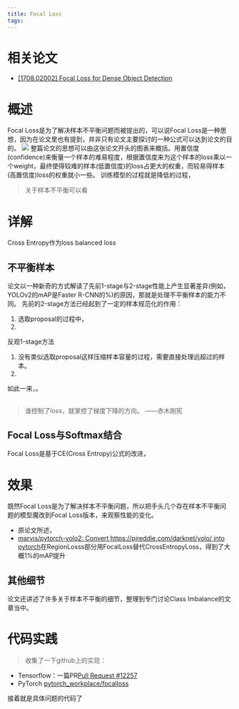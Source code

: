 ```yaml
---
title: Focal Loss
tags:
---
```


# 相关论文
- [[1708.02002] Focal Loss for Dense Object Detection](https://arxiv.org/abs/1708.02002)

# 概述
Focal Loss是为了解决样本不平衡问题而被提出的，可以说Focal Loss是一种思想，因为在论文里也有提到，并非只有论文主要探讨的一种公式可以达到论文的目的。
![](http://upload-images.jianshu.io/upload_images/3197118-6442f8bb87076cbf.png?imageMogr2/auto-orient/strip%7CimageView2/2/w/1240)
整篇论文的思想可以由这张论文开头的图表来概括。用置信度(confidence)来衡量一个样本的难易程度，根据置信度来为这个样本的loss乘以一个weight，最终使得较难的样本(低置信度)的loss占更大的权重，而较易得样本(高置信度)loss的权重就小一些。
训练模型的过程就是降低的过程，
> 关于样本不平衡可以看[]()


# 详解
Cross Entropy作为loss
balanced loss
## 不平衡样本
论文以一种新奇的方式解读了先前1-stage与2-stage性能上产生显著差异(例如，YOLOv2的mAP是Faster R-CNN的%)的原因，那就是处理不平衡样本的能力不同。
先前的2-stage方法已经起到了一定的样本规范化的作用：
1. 选取proposal的过程中，
2. 
反观1-stage方法
1. 没有类似选取proposal这样压缩样本容量的过程，需要直接处理远超过的样本。
2. 
如此一来，。


##
> 谁控制了loss，就掌控了梯度下降的方向。 ——赤木刚宪

## Focal Loss与Softmax结合
Focal Loss是基于CE(Cross Entropy)公式的改进，

# 效果

既然Focal Loss是为了解决样本不平衡问题，所以把手头几个存在样本不平衡问题的模型魔改到Focal Loss版本，来观察性能的变化。

- 原论文所述，
- [marvis/pytorch-yolo2: Convert https://pjreddie.com/darknet/yolo/ into pytorch](https://github.com/marvis/pytorch-yolo2)在RegionLosss部分用FocalLoss替代CrossEntropyLoss，得到了大概1%的mAP提升




## 其他细节
论文还讲述了许多关于样本不平衡的细节，整理到专门讨论Class Imbalance的文章当中。
# 代码实践
> 收集了一下github上的实现：
- Tensorflow：一篇PR[Pull Request #12257](https://github.com/tensorflow/tensorflow/pull/12257/commits/832e3dab4349a0095ab6a5e16d43355db07343e0)
- PyTorch 
[pytorch_workplace/focalloss](https://github.com/DingKe/pytorch_workplace/tree/master/focalloss)

[]()
接着就是具体问题的代码了
